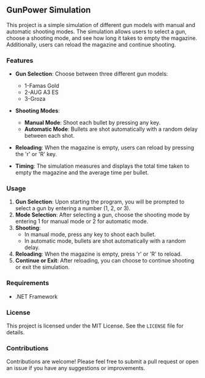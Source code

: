 ## GunPower Simulation

This project is a simple simulation of different gun models with manual and automatic shooting modes. The simulation allows users to select a gun, choose a shooting mode, and see how long it takes to empty the magazine. Additionally, users can reload the magazine and continue shooting.

### Features

- **Gun Selection**: Choose between three different gun models:
  - 1-Famas Gold
  - 2-AUG A3 ES
  - 3-Groza

- **Shooting Modes**:
  - **Manual Mode**: Shoot each bullet by pressing any key.
  - **Automatic Mode**: Bullets are shot automatically with a random delay between each shot.

- **Reloading**: When the magazine is empty, users can reload by pressing the 'r' or 'R' key.

- **Timing**: The simulation measures and displays the total time taken to empty the magazine and the average time per bullet.

### Usage

1. **Gun Selection**: Upon starting the program, you will be prompted to select a gun by entering a number (1, 2, or 3).
2. **Mode Selection**: After selecting a gun, choose the shooting mode by entering 1 for manual mode or 2 for automatic mode.
3. **Shooting**: 
   - In manual mode, press any key to shoot each bullet.
   - In automatic mode, bullets are shot automatically with a random delay.
4. **Reloading**: When the magazine is empty, press 'r' or 'R' to reload.
5. **Continue or Exit**: After reloading, you can choose to continue shooting or exit the simulation.

### Requirements

- .NET Framework

### License

This project is licensed under the MIT License. See the `LICENSE` file for details.

### Contributions

Contributions are welcome! Please feel free to submit a pull request or open an issue if you have any suggestions or improvements.
